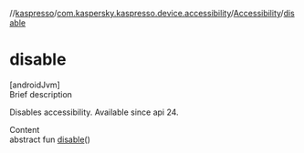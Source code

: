 //[kaspresso](../../index.md)/[com.kaspersky.kaspresso.device.accessibility](../index.md)/[Accessibility](index.md)/[disable](disable.md)



# disable  
[androidJvm]  
Brief description  


Disables accessibility. Available since api 24.

  
Content  
abstract fun [disable](disable.md)()  



